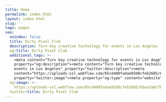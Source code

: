 ```yaml
---
title: Home
permalink: index.html
layout: index.html
slug: ''
tags: pages
seo:
  noindex: false
  title: Dirty Pixel Club
  description: Turn key creative technology for events in Los Angeles
  og:title: Dirty Pixel Club
  additional_tags: >-
    <meta content="Turn key creative technology for events in Los Angeles"
    property="og:description"><meta content="Turn key creative technology for
    events in Los Angeles" property="twitter:description"><meta
    content="https://uploads-ssl.webflow.com/65cd480fadae93d8cfeb2685/65ea3a6c7bbe35bab1f8e6bf_lights-render-min.png"
    property="twitter:image"><meta property="og:type" content="website">
  og:image: >-
    https://uploads-ssl.webflow.com/65cd480fadae93d8cfeb2685/65ea3a6c7bbe35bab1f8e6bf_lights-render-min.png
  twitter:title: Dirty Pixel Club
---
```




